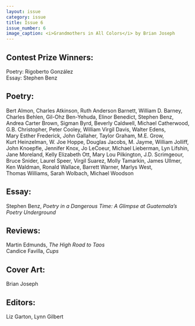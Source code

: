 ```yaml
---
layout: issue
category: issue
title: Issue 6
issue_number: 6
image_caption: <i>Grandmothers in All Colors</i> by Brian Joseph
---
```


## Contest Prize Winners:
Poetry: Rigoberto González  
Essay: Stephen Benz  

## Poetry:
Bert&nbsp;Almon, Charles&nbsp;Atkinson, Ruth&nbsp;Anderson&nbsp;Barnett, William&nbsp;D.&nbsp;Barney, Charles&nbsp;Behlen, Gil-Ohz&nbsp;Ben-Yehuda, Elinor&nbsp;Benedict, Stephen&nbsp;Benz, Andrea&nbsp;Carter&nbsp;Brown, Sigman&nbsp;Byrd, Beverly&nbsp;Caldwell, Michael&nbsp;Catherwood, G.B.&nbsp;Christopher, Peter&nbsp;Cooley, William&nbsp;Virgil&nbsp;Davis, Walter&nbsp;Edens, Mary&nbsp;Esther&nbsp;Frederick, John&nbsp;Gallaher, Taylor&nbsp;Graham, M.E.&nbsp;Grow, Kurt&nbsp;Heinzelman, W.&nbsp;Joe&nbsp;Hoppe, Douglas&nbsp;Jacobs, M.&nbsp;Jayme, William&nbsp;Jolliff, John&nbsp;Knoepfle, Jennifer&nbsp;Knox, Jo&nbsp;LeCoeur, Michael&nbsp;Lieberman, Lyn&nbsp;Lifshin, Jane&nbsp;Moreland, Kelly&nbsp;Elizabeth&nbsp;Ott, Mary&nbsp;Lou&nbsp;Pilkington, J.D.&nbsp;Scrimgeour, Bruce&nbsp;Snider, Laurel&nbsp;Speer, Virgil&nbsp;Suarez, Molly&nbsp;Tamarkin, James&nbsp;Ullmer, Ken&nbsp;Waldman, Ronald&nbsp;Wallace, Barrett&nbsp;Warner, Marlys&nbsp;West, Thomas&nbsp;Williams, Sarah&nbsp;Wolbach, Michael&nbsp;Woodson  

## Essay:
Stephen Benz, *Poetry in a Dangerous Time: A Glimpse at Guatemala’s Poetry Underground*  

## Reviews:
Martin Edmunds, *The High Road to Taos*  
Candice Favilla, *Cups*  

## Cover Art:
Brian Joseph  

## Editors:
Liz Garton, Lynn Gilbert  
